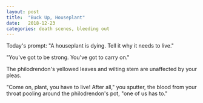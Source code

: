 ```yaml
---
layout: post
title:  "Buck Up, Houseplant"
date:   2018-12-23 
categories: death scenes, bleeding out
---
```

Today's prompt: "A houseplant is dying. Tell it why it needs to live."

"You've got to be strong. You've got to carry on."

The philodrendon's yellowed leaves and wilting stem are unaffected by your pleas.

"Come on, plant, you have to live! After all," you sputter, the blood from your throat pooling around the philodrendon's pot, "one of us has to."
